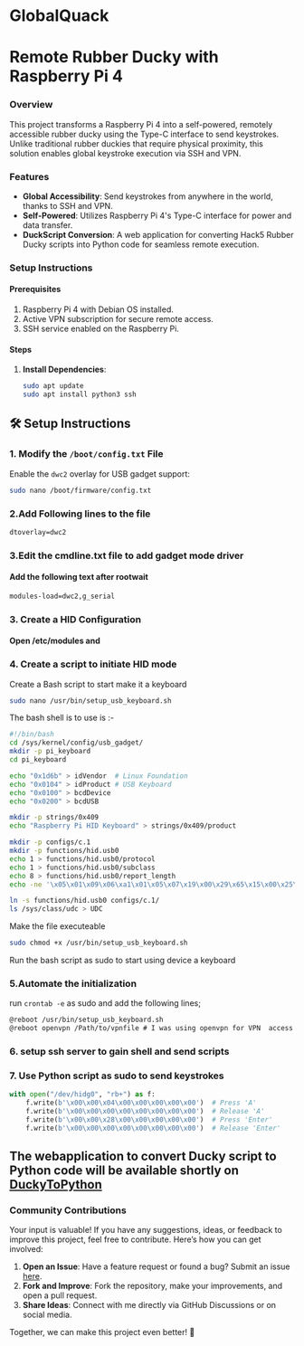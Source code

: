 # GlobalQuack

# Remote Rubber Ducky with Raspberry Pi 4

### Overview
This project transforms a Raspberry Pi 4 into a self-powered, remotely accessible rubber ducky using the Type-C interface to send keystrokes. Unlike traditional rubber duckies that require physical proximity, this solution enables global keystroke execution via SSH and VPN.

### Features
- **Global Accessibility**: Send keystrokes from anywhere in the world, thanks to SSH and VPN.
- **Self-Powered**: Utilizes Raspberry Pi 4's Type-C interface for power and data transfer.
- **DuckScript Conversion**: A web application for converting Hack5 Rubber Ducky scripts into Python code for seamless remote execution.

### Setup Instructions

#### Prerequisites
1. Raspberry Pi 4 with Debian OS installed.
2. Active VPN subscription for secure remote access.
3. SSH service enabled on the Raspberry Pi.

#### Steps
1. **Install Dependencies**:
   ```bash
   sudo apt update
   sudo apt install python3 ssh


## 🛠️ Setup Instructions

### 1. Modify the `/boot/config.txt` File

Enable the `dwc2` overlay for USB gadget support:

```bash
sudo nano /boot/firmware/config.txt
```

### 2.Add  Following lines to the file
``` txt
dtoverlay=dwc2
```
### 3.Edit the cmdline.txt file  to add gadget mode driver 
#### Add the following text  after rootwait
```txt
modules-load=dwc2,g_serial
```
### 3. Create a HID Configuration
####  Open  /etc/modules and 



### 4. Create a script to initiate  HID mode 
Create a Bash script to start make it a keyboard
```bash
sudo nano /usr/bin/setup_usb_keyboard.sh
```
The bash shell is  to use is :-
```bash 
#!/bin/bash
cd /sys/kernel/config/usb_gadget/
mkdir -p pi_keyboard
cd pi_keyboard

echo "0x1d6b" > idVendor  # Linux Foundation
echo "0x0104" > idProduct # USB Keyboard
echo "0x0100" > bcdDevice
echo "0x0200" > bcdUSB

mkdir -p strings/0x409
echo "Raspberry Pi HID Keyboard" > strings/0x409/product

mkdir -p configs/c.1
mkdir -p functions/hid.usb0
echo 1 > functions/hid.usb0/protocol
echo 1 > functions/hid.usb0/subclass
echo 8 > functions/hid.usb0/report_length
echo -ne '\x05\x01\x09\x06\xa1\x01\x05\x07\x19\x00\x29\x65\x15\x00\x25\x65\x75\x08\x95\x06\x81\x00\xc0' > functions/hid.usb0/report_desc

ln -s functions/hid.usb0 configs/c.1/
ls /sys/class/udc > UDC
```
 Make the file executeable
```bash 
sudo chmod +x /usr/bin/setup_usb_keyboard.sh
```
Run the bash script as sudo to  start using device a keyboard

### 5.Automate the initialization
run ```crontab -e``` as sudo and add the following lines;
``` txt
@reboot /usr/bin/setup_usb_keyboard.sh
@reboot openvpn /Path/to/vpnfile # I was using openvpn for VPN  access
```
### 6. setup ssh server to gain shell and send  scripts 

### 7. Use Python script as sudo   to send keystrokes
```Python
with open("/dev/hidg0", "rb+") as f:
    f.write(b'\x00\x00\x04\x00\x00\x00\x00\x00')  # Press 'A'
    f.write(b'\x00\x00\x00\x00\x00\x00\x00\x00')  # Release 'A'
    f.write(b'\x00\x00\x28\x00\x00\x00\x00\x00')  # Press 'Enter'
    f.write(b'\x00\x00\x00\x00\x00\x00\x00\x00')  # Release 'Enter'
```
## The webapplication to convert Ducky script to Python code will be available shortly on [DuckyToPython](http://ahak.bipulbimali.com.np/DuckyToPython.php)

### Community Contributions

Your input is valuable! If you have any suggestions, ideas, or feedback to improve this project, feel free to contribute. Here’s how you can get involved:
1. **Open an Issue**: Have a feature request or found a bug? Submit an issue [here](https://github.com/Bipul-Bimali/GlobalQuack/issues).
2. **Fork and Improve**: Fork the repository, make your improvements, and open a pull request.
3. **Share Ideas**: Connect with me directly via GitHub Discussions or on social media.

Together, we can make this project even better! 🚀
